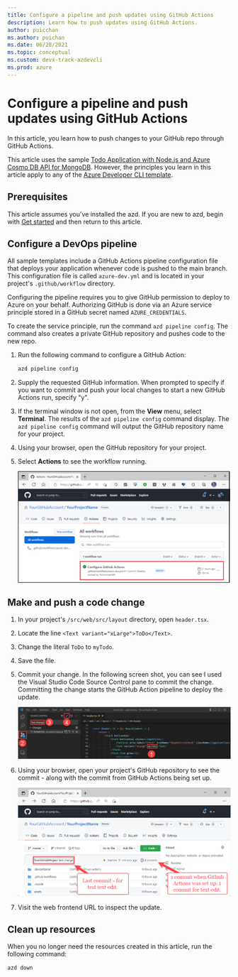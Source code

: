```yaml
---
title: Configure a pipeline and push updates using GitHub Actions
description: Learn how to push updates using GitHub Actions.
author: puicchan
ms.author: puichan
ms.date: 06/28/2021
ms.topic: conceptual
ms.custom: devx-track-azdevcli
ms.prod: azure
---
```


# Configure a pipeline and push updates using GitHub Actions

In this article, you learn how to push changes to your GitHub repo through GitHub Actions.

This article uses the sample [Todo Application with Node.js and Azure Cosmo DB API for MongoDB](https://github.com/azure-samples/todo-nodejs-mongo). However, the principles you learn in this article apply to any of the [Azure Developer CLI template](azure-dev-cli-overview.md#azure-developer-cli-templates).

## Prerequisites

This article assumes you've installed the azd. If you are new to azd, begin with [Get started](get-started.md) and then return to this article.

## Configure a DevOps pipeline

All sample templates include a GitHub Actions pipeline configuration file that deploys your application whenever code is pushed to the main branch. This configuration file is called `azure-dev.yml` and is located in your project's `.github/workflow` directory.

Configuring the pipeline requires you to give GitHub permission to deploy to Azure on your behalf. Authorizing GitHub is done via an Azure service principle stored in a GitHub secret named `AZURE_CREDENTIALS`.

To create the service principle, run the command `azd pipeline config`. The command also creates a private GitHub repository and pushes code to the new repo.  

1. Run the following command to configure a GitHub Action:

    ```bash
    azd pipeline config
    ```

1. Supply the requested GitHub information. When prompted to specify if you want to commit and push your local changes to start a new GitHub Actions run, specify "y".

1. If the terminal window is not open, from the **View** menu, select **Terminal**. The results of the `azd pipeline config` command display. The `azd pipeline config` command will output the GitHub repository name for your project.

1. Using your browser, open the GitHub repository for your project.

1. Select **Actions** to see the workflow running.

    !["Screenshot of GitHub workflow running."](media/how-to-setup-devop-pipeline/github-workflow.png)

## Make and push a code change

1. In your project's `/src/web/src/layout` directory, open `header.tsx`.

1. Locate the line `<Text variant="xLarge">ToDo</Text>`.

1. Change the literal `ToDo` to `myTodo`.

1. Save the file.

1. Commit your change. In the following screen shot, you can see I used the Visual Studio Code Source Control pane to commit the change. Committing the change starts the GitHub Action pipeline to deploy the update.

    !["Visual Studio Code integrates with GitHub to allow you to commit changes within your editing environment."](media/how-to-setup-devop-pipeline/commit-changes-to-github.png)

1. Using your browser, open your project's GitHub repository to see the commit - along with the commit from GitHub Actions being set up.

    !["The committed changes will be made in your project's GitHub repository."](media/how-to-setup-devop-pipeline/committed-changes-in-github-repo.png)

1. Visit the web frontend URL to inspect the update.

## Clean up resources

When you no longer need the resources created in this article, run the following command:

``` bash
azd down
```
